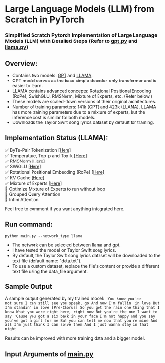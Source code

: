 # Large Language Models (LLM) from Scratch in PyTorch
### Simplified Scratch Pytorch Implementation of Large Language Models (LLM) with Detailed Steps (Refer to <a href="gpt.py">gpt.py</a> and <a href="llama.py">llama.py</a>)

## Overview:
<ul>
  <li> Contains two models: <a href="gpt.py">GPT</a> and <a href="llama.py">LLAMA</a>.</li>
  <li> GPT model serves as the base simple decoder-only transformer and is easier to learn.</li>
  <li> LLAMA contains advanced concepts: Rotational Positional Encoding (RoPe), SwishGLU, RMSNorm, Mixture of Experts, etc. (Refer below.) </li>
  <li> These models are scaled-down versions of their original architectures. </li>
  <li> Number of training parameters: 141k (GPT) and 423k (LLAMA). LLAMA has more training parameters due to a mixture of experts, but the inference cost is similar for both models. </li>
  <li> Downloads the Taylor Swift song lyrics dataset by default for training. </li>
</ul>  

## Implementation Status (LLAMA):
:white_check_mark: ByTe-Pair Tokenization <a href="tokenizer.py">[Here]</a>   <br>
:white_check_mark: Temperature, Top-p and Top-k   <a href="https://github.com/s-chh/PyTorch-Scratch-LLM/blob/186ccf6de0ee0b81a27191c0dafaacf66f6acd30/solver.py#L131">[Here]</a>   <br> 
:white_check_mark: RMSNorm      <a href="https://github.com/s-chh/PyTorch-Scratch-LLM/blob/186ccf6de0ee0b81a27191c0dafaacf66f6acd30/llama.py#L232">[Here]</a>  
:white_check_mark: SWiGLU      <a href="https://github.com/s-chh/PyTorch-Scratch-LLM/blob/186ccf6de0ee0b81a27191c0dafaacf66f6acd30/llama.py#L257">[Here]</a>  
:white_check_mark: Rotational Positional Embedding (RoPe)  <a href="https://github.com/s-chh/PyTorch-Scratch-LLM/blob/186ccf6de0ee0b81a27191c0dafaacf66f6acd30/llama.py#L44">[Here]</a>   <br>
:white_check_mark: KV Cache <a href="https://github.com/s-chh/PyTorch-Scratch-LLM/blob/186ccf6de0ee0b81a27191c0dafaacf66f6acd30/llama.py#L186">[Here]</a>   <br>
:white_check_mark: Mixture of Experts <a href="https://github.com/s-chh/PyTorch-Scratch-LLM/blob/186ccf6de0ee0b81a27191c0dafaacf66f6acd30/llama.py#L310">[Here]</a>   <br>
:white_square_button: Optimize Mixture of Experts to run without loop <br>
:white_square_button: Grouped Query Attention <br>
:white_square_button: Infini Attention

Feel free to comment if you want anything integrated here.


## Run command: <br>

```
python main.py --network_type llama
```
 
- The network can be selected between llama and gpt.
- I have tested the model on Taylor Swift song lyrics.
- By default, the Taylor Swift song lyrics dataset will be downloaded to the text file (default name: "data.txt").
- To use a custom dataset, replace the file's content or provide a different text file using the data_file argument.

## Sample Output 
A sample output generated by my trained model:
<code>
You know you're not sure
I can still see you speak, go
And now I'm fallin' in love
But I'm standin' in love
[Pre-Chorus]
So you got the rain one thing that I know
What you were right here, right now
But you're the one I want to say
'Cause you got a six back in your face
I'm not happy and you say you've got a girl for me
But you can tell me now that you're mine
And all I'm just think I can solve them
And I just wanna stay in that night
</code>

Results can be improved with more training data and a bigger model.

## Input Arguments of <a href="main.py">main.py</a>
